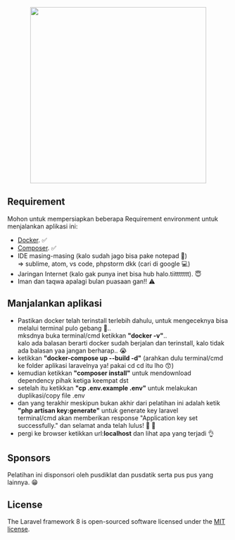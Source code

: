 <p align="center"><img src="https://img.17qq.com/images/phmpswwfmny.jpeg" width="400"></p>

## Requirement
Mohon untuk mempersiapkan beberapa Requirement environment untuk menjalankan aplikasi ini:

- [Docker](https://www.docker.com/products/docker-desktop). :white_check_mark:
- [Composer](https://getcomposer.org/download/). :white_check_mark:
- IDE masing-masing (kalo sudah jago bisa pake notepad :muscle:)<br/>=> sublime, atom, vs code, phpstorm dkk (cari di google :computer:)
- Jaringan Internet (kalo gak punya inet bisa hub halo.tiittttttt). :innocent:
- Iman dan taqwa apalagi bulan puasaan gan!! :warning:

## Manjalankan aplikasi

- Pastikan docker telah terinstall terlebih dahulu, untuk mengeceknya bisa melalui terminal pulo gebang :bus:..<br/>
mksdnya buka terminal/cmd ketikkan <b>"docker -v"</b>.. <br/>kalo ada balasan berarti docker sudah berjalan dan terinstall, kalo tidak ada balasan yaa jangan berharap.. :sob: 
- ketikkan <b>"docker-compose up --build -d"</b> (arahkan dulu terminal/cmd ke folder aplikasi laravelnya ya! pakai cd cd itu lho :kissing_smiling_eyes:)
- kemudian ketikkan <b>"composer install"</b> untuk mendownload dependency pihak ketiga keempat dst
- setelah itu ketikkan <b>"cp .env.example .env"</b> untuk melakukan duplikasi/copy file .env
- dan yang terakhir meskipun bukan akhir dari pelatihan ini adalah ketik <b>"php artisan key:generate"</b> untuk generate key laravel<br/>terminal/cmd akan memberikan response "Application key set successfully." dan selamat anda telah lulus! :tada: :tada:
- pergi ke browser ketikkan url:<b>localhost</b> dan lihat apa yang terjadi :ok_hand:

## Sponsors

Pelatihan ini disponsori oleh pusdiklat dan pusdatik serta pus pus yang lainnya. :grin:

## License

The Laravel framework 8 is open-sourced software licensed under the [MIT license](https://opensource.org/licenses/MIT).

